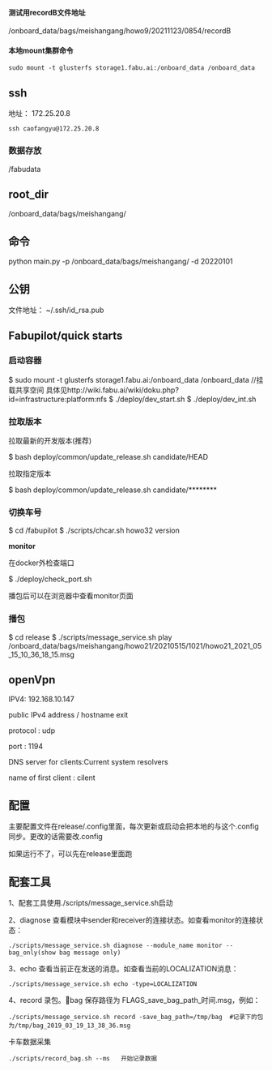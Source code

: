 #### 测试用recordB文件地址

/onboard_data/bags/meishangang/howo9/20211123/0854/recordB

#### 本地mount集群命令

```
sudo mount -t glusterfs storage1.fabu.ai:/onboard_data /onboard_data
```

## ssh 

地址： 172.25.20.8

````
ssh caofangyu@172.25.20.8
````

### 数据存放

/fabudata

## root_dir

/onboard_data/bags/meishangang/

## 命令

python main.py -p /onboard_data/bags/meishangang/ -d 20220101

## 公钥

文件地址： ~/.ssh/id_rsa.pub



## Fabupilot/quick starts

### 启动容器

$ sudo mount -t glusterfs storage1.fabu.ai:/onboard_data /onboard_data //挂载共享空间 具体见http://wiki.fabu.ai/wiki/doku.php?id=infrastructure:platform:nfs
$ ./deploy/dev_start.sh 
$ ./deploy/dev_int.sh  

### 拉取版本

拉取最新的开发版本(推荐)

$ bash deploy/common/update_release.sh candidate/HEAD

拉取指定版本

$ bash deploy/common/update_release.sh candidate/********

### 切换车号

$ cd /fabupilot
$ ./scripts/chcar.sh howo32 version

__monitor__

在docker外检查端口

$ ./deploy/check_port.sh

播包后可以在浏览器中查看monitor页面

### 播包

$ cd release 
$ ./scripts/message_service.sh play /onboard_data/bags/meishangang/howo21/20210515/1021/howo21_2021_05_15_10_36_18_15.msg



## openVpn

IPV4: 192.168.10.147

public IPv4 address / hostname exit

protocol : udp

port : 1194

DNS server for clients:Current system resolvers

name of first client : cilent 

## 配置

主要配置文件在release/.config里面，每次更新或启动会把本地的与这个.config同步。更改的话需要改.config

如果运行不了，可以先在release里面跑

## 配套工具

1、配套工具使用./scripts/message_service.sh启动

2、diagnose 查看模块中sender和receiver的连接状态。如查看monitor的连接状态：

```
./scripts/message_service.sh diagnose --module_name monitor --bag_only(show bag message only)
```

3、echo 查看当前正在发送的消息。如查看当前的LOCALIZATION消息：

```
./scripts/message_service.sh echo -type=LOCALIZATION
```

4、record 录包。bag 保存路径为 FLAGS_save_bag_path_时间.msg，例如：

```
./scripts/message_service.sh record -save_bag_path=/tmp/bag  #记录下的包为/tmp/bag_2019_03_19_13_38_36.msg
```

卡车数据采集

```
./scripts/record_bag.sh --ms   开始记录数据
```
